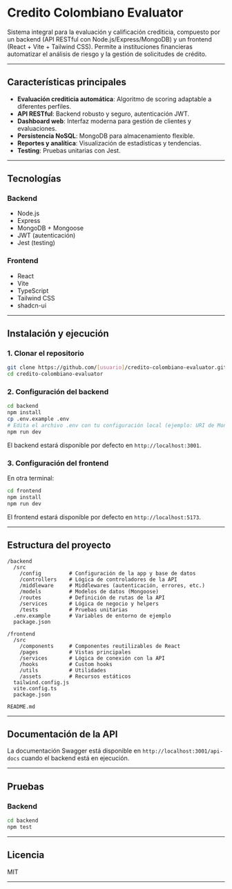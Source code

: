 # Credito Colombiano Evaluator

Sistema integral para la evaluación y calificación crediticia, compuesto por un backend (API RESTful con Node.js/Express/MongoDB) y un frontend (React + Vite + Tailwind CSS). Permite a instituciones financieras automatizar el análisis de riesgo y la gestión de solicitudes de crédito.

---

## Características principales

- **Evaluación crediticia automática**: Algoritmo de scoring adaptable a diferentes perfiles.
- **API RESTful**: Backend robusto y seguro, autenticación JWT.
- **Dashboard web**: Interfaz moderna para gestión de clientes y evaluaciones.
- **Persistencia NoSQL**: MongoDB para almacenamiento flexible.
- **Reportes y analítica**: Visualización de estadísticas y tendencias.
- **Testing**: Pruebas unitarias con Jest.

---

## Tecnologías

### Backend
- Node.js
- Express
- MongoDB + Mongoose
- JWT (autenticación)
- Jest (testing)

### Frontend
- React
- Vite
- TypeScript
- Tailwind CSS
- shadcn-ui

---

## Instalación y ejecución

### 1. Clonar el repositorio

```bash
git clone https://github.com/[usuario]/credito-colombiano-evaluator.git
cd credito-colombiano-evaluator
```

### 2. Configuración del backend

```bash
cd backend
npm install
cp .env.example .env
# Edita el archivo .env con tu configuración local (ejemplo: URI de MongoDB, JWT_SECRET, etc.)
npm run dev
```
El backend estará disponible por defecto en `http://localhost:3001`.

### 3. Configuración del frontend

En otra terminal:

```bash
cd frontend
npm install
npm run dev
```
El frontend estará disponible por defecto en `http://localhost:5173`.

---

## Estructura del proyecto

```
/backend
  /src
    /config         # Configuración de la app y base de datos
    /controllers    # Lógica de controladores de la API
    /middleware     # Middlewares (autenticación, errores, etc.)
    /models         # Modelos de datos (Mongoose)
    /routes         # Definición de rutas de la API
    /services       # Lógica de negocio y helpers
    /tests          # Pruebas unitarias
  .env.example      # Variables de entorno de ejemplo
  package.json

/frontend
  /src
    /components     # Componentes reutilizables de React
    /pages          # Vistas principales
    /services       # Lógica de conexión con la API
    /hooks          # Custom hooks
    /utils          # Utilidades
    /assets         # Recursos estáticos
  tailwind.config.js
  vite.config.ts
  package.json

README.md
```

---

## Documentación de la API

La documentación Swagger está disponible en `http://localhost:3001/api-docs` cuando el backend está en ejecución.

---

## Pruebas

### Backend

```bash
cd backend
npm test
```

---

## Licencia

MIT

---